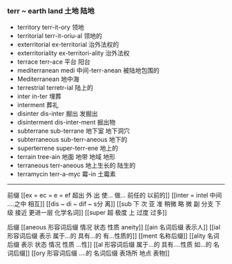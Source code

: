  ### terr ~ earth land 土地 陆地

- territory  terr-it-ory 领地
- territorial terr-it-oriu-al 领地的
- exterritorial ex-territorial 治外法权的
- exterritoriality ex-territori-ality 治外法权
- terrace terr-ace 平台 阳台
- mediterranean medi 中间-terr-anean 被陆地包围的
- Mediterranean 地中海
- terrestrial terretr-ial  陆上的
- inter in-ter 埋葬
- interment 葬礼
- disinter dis-inter 掘出 发掘出 
- disinterment dis-inter-ment 掘出物
- subterrane sub-terrane 地下室 地下洞穴
- subterraneous sub-terr-aneous  地下的
- superterrene super-terr-ene 地上的
- terrain tree-ain 地面 地带 地域 地形
- terraneous terr-aneous 地上生长的 陆生的
- terramycin terr-a-myc 霉-in  土霉素

---
前缀
[[ex  = ec = e = ef 超出 外 出 使... 做... 前任的 以前的]]
[[inter = intel 中间 ....之中 相互]]
[[dis  ~ di ~ dif ~ s分 离]]
[[sub   下  次 亚  准  稍微 略 微   副 分支 下级   接近 更进一层  化学名词]]
[[super  超 极度  上  过度  过多]]

后缀
[[aneous 形容词后缀 情况 状态 性质 aneity]]
[[ain 名词后缀 表示人]]
[[ial 形容词后缀 表示 属于...的 具有...的 有...性质的]]
[[ment 名称后缀]]
[[ality 名词后缀 表示 状态 情况 性质 ...性]]
[[al 形容词后缀   属于...的  具有....性质  如...的   名词后缀]]
[[ory 形容词后缀 ....的 名词后缀 表场所 地点 表物]]